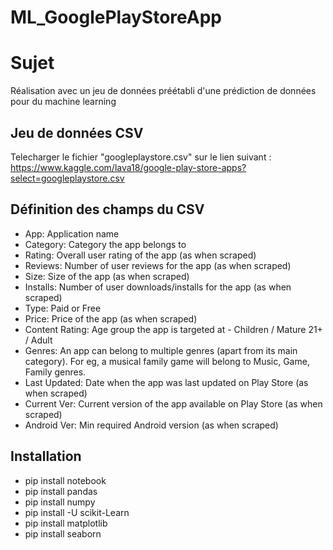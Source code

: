 # ML_GooglePlayStoreApp

# Sujet
Réalisation avec un jeu de données préétabli d'une prédiction de données pour du machine learning 

## Jeu de données CSV
Telecharger le fichier "googleplaystore.csv" sur le lien suivant : https://www.kaggle.com/lava18/google-play-store-apps?select=googleplaystore.csv

## Définition des champs du CSV

- App: Application name
- Category: Category the app belongs to
- Rating: Overall user rating of the app (as when scraped)
- Reviews: Number of user reviews for the app (as when scraped)
- Size: Size of the app (as when scraped)
- Installs: Number of user downloads/installs for the app (as when scraped)
- Type: Paid or Free
- Price: Price of the app (as when scraped)
- Content Rating: Age group the app is targeted at - Children / Mature 21+ / Adult
- Genres: An app can belong to multiple genres (apart from its main category). For eg, a musical family game will belong to Music, Game, Family genres.
- Last Updated: Date when the app was last updated on Play Store (as when scraped)
- Current Ver: Current version of the app available on Play Store (as when scraped)
- Android Ver: Min required Android version (as when scraped)

## Installation 

- pip install notebook 
- pip install pandas
- pip install numpy
- pip install -U scikit-Learn
- pip install matplotlib
- pip install seaborn

